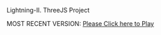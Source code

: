 Lightning-II. ThreeJS Project

MOST RECENT VERSION: [Please Click here to Play](https://rawcdn.githack.com/alperenbutun/lightning-II/8cfb079/index.html)

